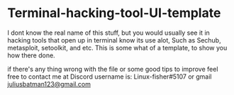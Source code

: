 # Terminal-hacking-tool-UI-template
I dont know the real name of this stuff, but you would usually see it in 
hacking tools that open up in terminal know its use alot, Such as Sechub, 
metasploit, setoolkit, and etc. This is some what of a template, to show 
you how there done.

if there's any thing wrong with the file or some good tips to improve feel 
free to contact me at Discord username is: Linux-fisher#5107 or gmail
juliusbatman123@gmail.com
